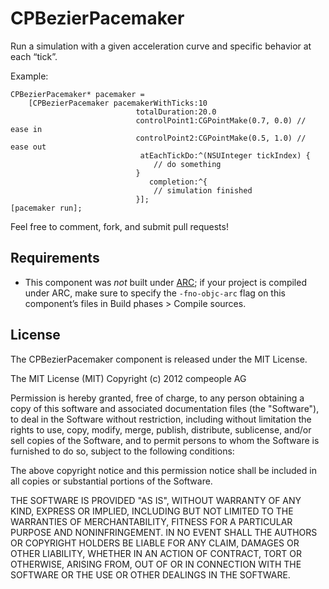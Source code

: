 CPBezierPacemaker
===================

Run a simulation with a given acceleration curve and specific behavior at each “tick”.

Example:

	CPBezierPacemaker* pacemaker =
		[CPBezierPacemaker pacemakerWithTicks:10
							    totalDuration:20.0
							    controlPoint1:CGPointMake(0.7, 0.0) // ease in
							    controlPoint2:CGPointMake(0.5, 1.0) // ease out
								 atEachTickDo:^(NSUInteger tickIndex) {
									// do something
								}
								   completion:^{
									// simulation finished
								}];
	[pacemaker run];

Feel free to comment, fork, and submit pull requests!

Requirements
------------
* This component was _not_ built under [ARC](http://developer.apple.com/library/ios/#releasenotes/ObjectiveC/RN-TransitioningToARC/_index.html); if your project is compiled under ARC, make sure to specify the `-fno-objc-arc` flag on this component’s files in Build phases > Compile sources.

License
-------
The CPBezierPacemaker component is released under the MIT License.

The MIT License (MIT)
Copyright (c) 2012 compeople AG

Permission is hereby granted, free of charge, to any person obtaining a copy of this software and associated documentation files (the "Software"), to deal in the Software without restriction, including without limitation the rights to use, copy, modify, merge, publish, distribute, sublicense, and/or sell copies of the Software, and to permit persons to whom the Software is furnished to do so, subject to the following conditions:

The above copyright notice and this permission notice shall be included in all copies or substantial portions of the Software.

THE SOFTWARE IS PROVIDED "AS IS", WITHOUT WARRANTY OF ANY KIND, EXPRESS OR IMPLIED, INCLUDING BUT NOT LIMITED TO THE WARRANTIES OF MERCHANTABILITY, FITNESS FOR A PARTICULAR PURPOSE AND NONINFRINGEMENT. IN NO EVENT SHALL THE AUTHORS OR COPYRIGHT HOLDERS BE LIABLE FOR ANY CLAIM, DAMAGES OR OTHER LIABILITY, WHETHER IN AN ACTION OF CONTRACT, TORT OR OTHERWISE, ARISING FROM, OUT OF OR IN CONNECTION WITH THE SOFTWARE OR THE USE OR OTHER DEALINGS IN THE SOFTWARE.
